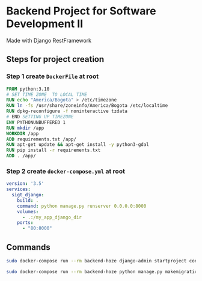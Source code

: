 # Backend Project for Software Development II
Made with Django RestFramework

## Steps for project creation
### Step 1 create `DockerFile` at root
```dockerfile
FROM python:3.10
# SET TIME ZONE  TO LOCAL TIME
RUN echo "America/Bogota" > /etc/timezone
RUN ln -fs /usr/share/zoneinfo/America/Bogota /etc/localtime
RUN dpkg-reconfigure -f noninteractive tzdata
# END SETTING UP TIMEZONE
ENV PYTHONUNBUFFERED 1
RUN mkdir /app
WORKDIR /app
ADD requirements.txt /app/
RUN apt-get update && apt-get install -y python3-gdal
RUN pip install -r requirements.txt
ADD . /app/
```
### Step 2 create `docker-compose.yml` at root
```yml
version: '3.5'
services:
  sigt_django:
    build: .
    command: python manage.py runserver 0.0.0.0:8000
    volumes:
      - .:/my_app_django_dir
    ports:
      - "80:8000"
```

## Commands
```bash
sudo docker-compose run --rm backend-hoze django-admin startproject config .
```
```bash
sudo docker-compose run --rm backend-hoze python manage.py makemigrations
```
